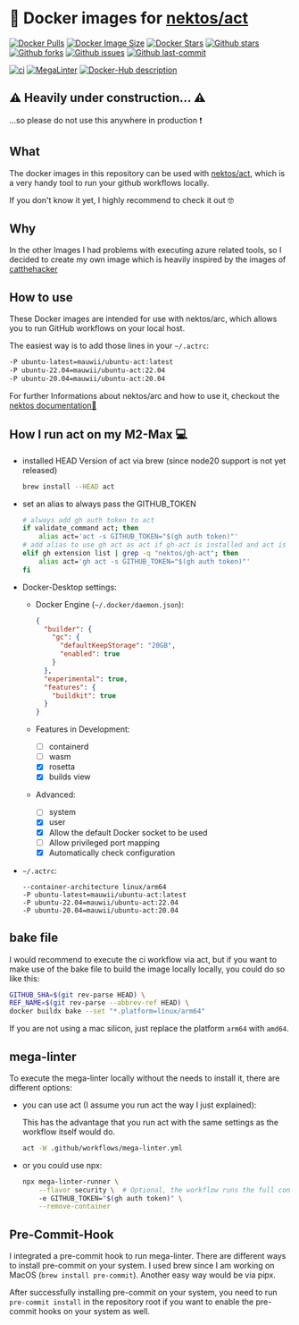 # 🐳 Docker images for [nektos/act](https://github.com/nektos/act)

[![Docker Pulls](https://badgen.net/docker/pulls/mauwii/ubuntu-act?icon=docker&label=pulls)][dockerHub]
[![Docker Image Size](https://badgen.net/docker/size/mauwii/ubuntu-act?icon=docker&label=image%20size)][dockerHub]
[![Docker Stars](https://badgen.net/docker/stars/mauwii/ubuntu-act?icon=docker&label=stars)][dockerHub]
[![Github stars](https://badgen.net/github/stars/mauwii/act-docker-images?icon=github&label=stars)][githubRepo]
[![Github forks](https://badgen.net/github/forks/mauwii/act-docker-images?icon=github&label=forks)][githubFork]
[![Github issues](https://badgen.net/github/issues/mauwii/act-docker-images/?icon=github&label=issues)][githubIssues]
[![Github last-commit](https://badgen.net/github/last-commit/mauwii/act-docker-images/?color=blue&icon=github&label=last-commit)][githubCommits]

[![ci](https://github.com/mauwii/act-docker-images/actions/workflows/ci.yml/badge.svg?branch=main&event=push)][workflowCi]
[![MegaLinter](https://github.com/mauwii/act-docker-images/workflows/MegaLinter/badge.svg?branch=main&event=push)][workflowMegaLinter]
[![Docker-Hub description](https://github.com/mauwii/act-docker-images/actions/workflows/dockerhub-description.yml/badge.svg?branch=main)][workflowDhDesc]

## ⚠️ Heavily under construction... ⚠️

...so please do not use this anywhere in production ❗

## What

The docker images in this repository can be used with [nektos/act][nektosActRepo], which is a very
handy tool to run your github workflows locally.

If you don't know it yet, I highly recommend to check it out 🤓

## Why

In the other Images I had problems with executing azure related tools, so I decided to create my own
image which is heavily inspired by the images of [catthehacker][catthehackerImages]

## How to use

These Docker images are intended for use with nektos/arc, which allows you to run GitHub workflows
on your local host.

The easiest way is to add those lines in your `~/.actrc`:

```bash
-P ubuntu-latest=mauwii/ubuntu-act:latest
-P ubuntu-22.04=mauwii/ubuntu-act:22.04
-P ubuntu-20.04=mauwii/ubuntu-act:20.04
```

For further Informations about nektos/arc and how to use it, checkout the [nektos
documentation📖][nektosDocs]

## How I run act on my M2-Max 💻

- installed HEAD Version of act via brew (since node20 support is not yet released)

  ```bash
  brew install --HEAD act
  ```

- set an alias to always pass the GITHUB_TOKEN

  ```bash
  # always add gh auth token to act
  if validate_command act; then
      alias act='act -s GITHUB_TOKEN="$(gh auth token)"'
  # add alias to use gh act as act if gh-act is installed and act is not found
  elif gh extension list | grep -q "nektos/gh-act"; then
      alias act='gh act -s GITHUB_TOKEN="$(gh auth token)"'
  fi
  ```

- Docker-Desktop settings:

  - Docker Engine (`~/.docker/daemon.json`):

    ```json
    {
      "builder": {
        "gc": {
          "defaultKeepStorage": "20GB",
          "enabled": true
        }
      },
      "experimental": true,
      "features": {
        "buildkit": true
      }
    }
    ```

  - Features in Development:

    - [ ] containerd
    - [ ] wasm
    - [x] rosetta
    - [x] builds view

  - Advanced:
    - [ ] system
    - [x] user
    - [x] Allow the default Docker socket to be used
    - [ ] Allow privileged port mapping
    - [x] Automatically check configuration

- `~/.actrc`:

  ```text
  --container-architecture linux/arm64
  -P ubuntu-latest=mauwii/ubuntu-act:latest
  -P ubuntu-22.04=mauwii/ubuntu-act:22.04
  -P ubuntu-20.04=mauwii/ubuntu-act:20.04
  ```

## bake file

I would recommend to execute the ci workflow via act, but if you want to make use of the bake file
to build the image locally locally, you could do so like this:

```bash
GITHUB_SHA=$(git rev-parse HEAD) \
REF_NAME=$(git rev-parse --abbrev-ref HEAD) \
docker buildx bake --set "*.platform=linux/arm64"
```

If you are not using a mac silicon, just replace the platform `arm64` with `amd64`.

## mega-linter

To execute the mega-linter locally without the needs to install it, there are different options:

- you can use act (I assume you run act the way I just explained):

  This has the advantage that you run act with the same settings as the workflow itself would do.

  ```bash
  act -W .github/workflows/mega-linter.yml
  ```

- or you could use npx:

  ```bash
  npx mega-linter-runner \
      --flavor security \  # Optional, the workflow runs the full container
      -e GITHUB_TOKEN="$(gh auth token)" \
      --remove-container
  ```

## Pre-Commit-Hook

I integrated a pre-commit hook to run mega-linter. There are different ways to install pre-commit on
your system. I used brew since I am working on MacOS (`brew install pre-commit`). Another easy way
would be via pipx.

After successfully installing pre-commit on your system, you need to run `pre-commit install` in the
repository root if you want to enable the pre-commit hooks on your system as well.

[dockerHub]: https://hub.docker.com/r/mauwii/ubuntu-act/ "DockerHub"
[githubRepo]: https://github.com/mauwii/act-docker-images/ "GitHub repository"
[githubFork]: https://github.com/mauwii/act-docker-images/fork/ "GitHub forks"
[githubIssues]: https://github.com/mauwii/act-docker-images/issues/ "GitHub issues"
[githubCommits]: https://github.com/mauwii/act-docker-images/commits/ "GitHub commits"
[workflowCi]: https://github.com/mauwii/act-docker-images/actions/workflows/ci.yml "ci workflow"
[workflowDhDesc]:
  https://github.com/mauwii/act-docker-images/actions/workflows/dockerhub-description.yml
  "DockerHub Description Workflow"
[workflowMegaLinter]:
  https://github.com/mauwii/act-docker-images/actions?query=workflow%3AMegaLinter+branch%3Amain
  "MegaLinter Workflow"
[nektosActRepo]: https://github.com/nektos/act "nektos/act git repository"
[catthehackerImages]:
  https://github.com/catthehacker/docker_images
  "catthehacker/docker_images repo"
[nektosDocs]: https://nektosact.com/beginner/index.html "nektos/act docs"
